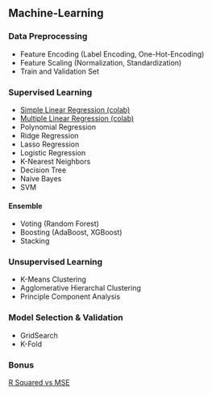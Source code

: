 ## Machine-Learning

### Data Preprocessing
* Feature Encoding (Label Encoding, One-Hot-Encoding)
* Feature Scaling (Normalization, Standardization)
* Train and Validation Set

### Supervised Learning
* <a href = "https://colab.research.google.com/drive/1sJa-yaL31YUF6SrYZ2CnMUT675mSx9gN?usp=sharing" onclick="return ! window.open(this.href);"> Simple Linear Regression (colab) </a> 
* <a href = "https://colab.research.google.com/drive/1KnlRilD7HBvhVsaS8BeYhaGjEpQoghkH?usp=sharing" onclick="return ! window.open(this.href);"> Multiple Linear Regression (colab) </a> 
* Polynomial Regression 
* Ridge Regression
* Lasso Regression
* Logistic Regression 
* K-Nearest Neighbors
* Decision Tree
* Naive Bayes 
* SVM

#### Ensemble
* Voting (Random Forest)
* Boosting (AdaBoost, XGBoost)
* Stacking

### Unsupervised Learning
* K-Means Clustering
* Agglomerative Hierarchal Clustering
* Principle Component Analysis

### Model Selection & Validation
* GridSearch
* K-Fold

### Bonus 
<a href = "https://data.library.virginia.edu/is-r-squared-useless/"> R Squared vs MSE </a>
